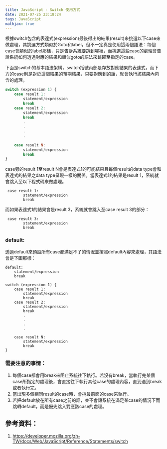 ```yaml
---
title: JavaScript - Switch 使用方式
date: 2021-07-25 23:18:24
tags: JavaScript
mathjax: true
---
```




根據switch包含的表達式(expression)最後得出的結果(result)來挑選以下case來做處理，其挑選方式類似於Goto和label，但不一定真是使用這兩個語法：每個case會類似於label那樣，只是告訴系統要跳到哪裡，而挑選這些case的處理會告訴系統如何透過對應的結果和類似goto的語法來跳躍至指定的case。


下面是switch的基本語法架構，switch括號內部是存放對應結果的表達式，而下方的case則是對於這個結果的預期結果，只要對應到的話，就會執行該結果內包含的處理。


```javascript
switch (expression 1) {
    case result 1:
        statement/expression
        break
    case result 2:
        statement/expression
        break
        .
        .
        .
        .
        
    case result N:
        statement/expression
        break
}
```

case旁的result 1至result N會是表達式1的可能結果且每個result的data type會和表達式的結果之data type呈現一樣的關係。當表達式1的結果是result 1，系統就會跳入至以下程式碼來做處理。


```
 case result 1:
        statement/expression
        break
```

而如果表達式1的結果會是result 3，系統就會跳入至case result 3的部分：

```
 case result 3:
        statement/expression
        break
```




### default:
透過default來預設所有case都滿足不了的情況並按照default內容來處理，其語法會是下圖那樣：
```
default: 
    statement/expression
    break
```



```
switch (expression 1) {
    case result 1:
        statement/expression
        break
    case result 2:
        statement/expression
        break
        .
        .
        .
        .
        
    case result N:
        statement/expression
        break
}
```



### 需要注意的事情：

1. 每個case都會用break來阻止系統往下執行。若沒有break，當執行完某個case所指定的處理後，會直接往下執行其他case的處理內容，直到遇到break或者執行完。
2. 當出現多個相同result的case時，會挑最前面的case來執行。
3. 若把default放在所有case之前的話，並不會讓系統在滿足某case的情況下而跳轉default，而是優先跳入對應該case的處理。



## 參考資料：
1. https://developer.mozilla.org/zh-TW/docs/Web/JavaScript/Reference/Statements/switch
